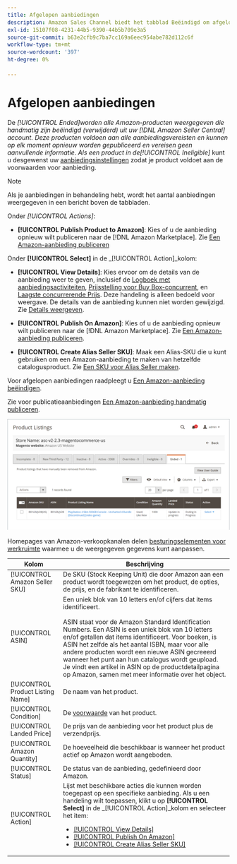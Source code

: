 ```yaml
---
title: Afgelopen aanbiedingen
description: Amazon Sales Channel biedt het tabblad Beëindigd om afgelopen Amazon Marketplace-aanbiedingen te bekijken. Deze kun je desgewenst opnieuw publiceren.
exl-id: 15107f08-4231-44b5-9390-44b5b709e3a5
source-git-commit: b63e2cfb9c7ba7cc169a6eec954abe782d112c6f
workflow-type: tm+mt
source-wordcount: '397'
ht-degree: 0%

---
```


# Afgelopen aanbiedingen

De _[!UICONTROL Ended]_worden alle Amazon-producten weergegeven die handmatig zijn beëindigd (verwijderd) uit uw [!DNL Amazon Seller Central] account. Deze producten voldoen aan alle aanbiedingsvereisten en kunnen op elk moment opnieuw worden gepubliceerd en vereisen geen aanvullende informatie. Als een product in de_[!UICONTROL Ineligible]_ kunt u desgewenst uw [aanbiedingsinstellingen](./listing-settings.md) zodat je product voldoet aan de voorwaarden voor aanbieding.

>[!NOTE]
>
>Als je aanbiedingen in behandeling hebt, wordt het aantal aanbiedingen weergegeven in een bericht boven de tabbladen.

Onder _[!UICONTROL Actions]_:

- **[!UICONTROL Publish Product to Amazon]**: Kies of u de aanbieding opnieuw wilt publiceren naar de [!DNL Amazon Marketplace]. Zie [Een Amazon-aanbieding publiceren](./publish-listings-manually.md)

Onder **[!UICONTROL Select]** in de _[!UICONTROL Action]_kolom:

- **[!UICONTROL View Details]**: Kies ervoor om de details van de aanbieding weer te geven, inclusief de [Logboek met aanbiedingsactiviteiten](./product-listing-details.md#listing-activity-log), [Prijsstelling voor Buy Box-concurrent](./product-listing-details.md#buy-box-competitor-pricing), en [Laagste concurrerende Prijs](./product-listing-details.md#lowest-competitor-pricing). Deze handeling is alleen bedoeld voor weergave. De details van de aanbieding kunnen niet worden gewijzigd. Zie [Details weergeven](./product-listing-details.md).

- **[!UICONTROL Publish On Amazon]**: Kies of u de aanbieding opnieuw wilt publiceren naar de [!DNL Amazon Marketplace]. Zie [Een Amazon-aanbieding publiceren](./publish-listings-manually.md).

- **[!UICONTROL Create Alias Seller SKU]**: Maak een Alias-SKU die u kunt gebruiken om een Amazon-aanbieding te maken van hetzelfde catalogusproduct. Zie [Een SKU voor Alias Seller maken](./create-alias-seller-sku.md).

Voor afgelopen aanbiedingen raadpleegt u [Een Amazon-aanbieding beëindigen](./end-listings-manually.md).

Zie voor publicatieaanbiedingen [Een Amazon-aanbieding handmatig publiceren](./publish-listings-manually.md).

![Afgelopen Amazon-aanbiedingen](assets/amazon-ended-listings.png)

Homepages van Amazon-verkoopkanalen delen [besturingselementen voor werkruimte](./workspace-controls.md) waarmee u de weergegeven gegevens kunt aanpassen.

| Kolom | Beschrijving |
|--- |--- |
| [!UICONTROL Amazon Seller SKU] | De SKU (Stock Keeping Unit) die door Amazon aan een product wordt toegewezen om het product, de opties, de prijs, en de fabrikant te identificeren. |
| [!UICONTROL ASIN] | Een uniek blok van 10 letters en/of cijfers dat items identificeert.<br><br>ASIN staat voor de Amazon Standard Identification Numbers. Een ASIN is een uniek blok van 10 letters en/of getallen dat items identificeert. Voor boeken, is ASIN het zelfde als het aantal ISBN, maar voor alle andere producten wordt een nieuwe ASIN gecreeerd wanneer het punt aan hun catalogus wordt geupload. Je vindt een artikel in ASIN op de productdetailpagina op Amazon, samen met meer informatie over het object. |
| [!UICONTROL Product Listing Name] | De naam van het product. |
| [!UICONTROL Condition] | De [voorwaarde](./product-listing-condition.md) van het product. |
| [!UICONTROL Landed Price] | De prijs van de aanbieding voor het product plus de verzendprijs. |
| [!UICONTROL Amazon Quantity] | De hoeveelheid die beschikbaar is wanneer het product actief op Amazon wordt aangeboden. |
| [!UICONTROL Status] | De status van de aanbieding, gedefinieerd door Amazon. |
| [!UICONTROL Action] | Lijst met beschikbare acties die kunnen worden toegepast op een specifieke aanbieding. Als u een handeling wilt toepassen, klikt u op **[!UICONTROL Select]** in de _[!UICONTROL Action]_kolom en selecteer het item:<ul><li>[[!UICONTROL View Details]](./product-listing-details.md)</li><li>[[!UICONTROL Publish On Amazon]](./publish-listings-manually.md)</li><li>[[!UICONTROL Create Alias Seller SKU]](./create-alias-seller-sku.md#region-specific)</li></ul> |
